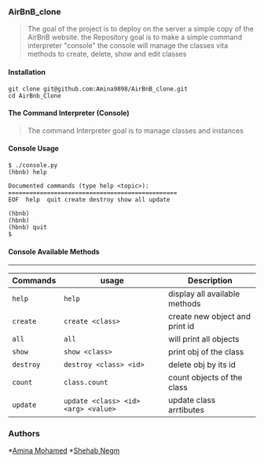 ### AirBnB_clone
> The goal of the project is to deploy on the server a simple copy of the AirBnB website.
> the Repository goal is to make a simple command interpreter "console" 
> the console will manage the classes vita methods to create, delete, show and edit classes

#### Installation
```
git clone git@github.com:Amina9898/AirBnB_clone.git
cd AirBnb_Clone
```
#### The Command Interpreter (Console)
> The command Interpreter goal is to manage classes and instances

#### Console Usage
```
$ ./console.py
(hbnb) help

Documented commands (type help <topic>):
================================================
EOF  help  quit create destroy show all update

(hbnb)
(hbnb)
(hbnb) quit
$
```
#### Console Available Methods
---
|Commands | usage                              | Description                   |
|-------- |------------------------------------|-------------------------------|
|`help`   |`help`                              | display all available methods |
|`create` |`create <class>`                    | create new object and print id|
|`all`    |`all`                               | will print all objects        |
|`show`   |`show <class>`                      | print obj of the class        |
|`destroy`|`destroy <class> <id>`              | delete obj by its id          |
|`count`  |`class.count`                       | count objects of the class    |
|`update` |`update <class> <id> <arg> <value>` | update class arrtibutes       |

### Authors
*[Amina Mohamed](https://github.com/Amina9898)
*[Shehab Negm](https://github.com/ShehabNegm)



